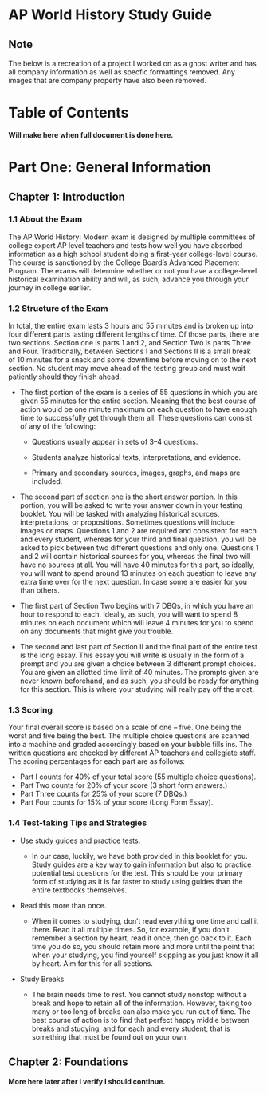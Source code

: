 # AP World History Study Guide

## Note 

The below is a recreation of a project I worked on as a ghost writer and has all company information as well as specfic formattings removed. Any images that are company property have also been removed. 

# Table of Contents

**Will make here when full document is done here.** 

# Part One: General Information

## Chapter 1: Introduction

### 1.1 About the Exam

The AP World History: Modern exam is designed by multiple committees of college expert AP level teachers and tests how well you have absorbed information as a high school student doing a first-year college-level course. The course is sanctioned by the College Board’s Advanced Placement Program. The exams will determine whether or not you have a college-level historical examination ability and will, as such, advance you through your journey in college earlier. 

### 1.2 Structure of the Exam

In total, the entire exam lasts 3 hours and 55 minutes and is broken up into four different parts lasting different lengths of time. Of those parts, there are two sections. Section one is parts 1 and 2, and Section Two is parts Three and Four. Traditionally, between Sections I and Sections II is a small break of 10 minutes for a snack and some downtime before moving on to the next section. No student may move ahead of the testing group and must wait patiently should they finish ahead. 

- The first portion of the exam is a series of 55 questions in which you are given 55 minutes for the entire section. Meaning that the best course of action would be one minute maximum on each question to have enough time to successfully get through them all. These questions can consist of any of the following:

  * Questions usually appear in sets of 3–4 questions.
    
  * Students analyze historical texts, interpretations, and evidence.
    
  * Primary and secondary sources, images, graphs, and maps are included.

- The second part of section one is the short answer portion. In this portion, you will be asked to write your answer down in your testing booklet. You will be tasked with analyzing historical sources, interpretations, or propositions. Sometimes questions will include images or maps. Questions 1 and 2 are required and consistent for each and every student, whereas for your third and final question, you will be asked to pick between two different questions and only one. Questions 1 and 2 will contain historical sources for you, whereas the final two will have no sources at all. You will have 40 minutes for this part, so ideally, you will want to spend around 13 minutes on each question to leave any extra time over for the next question. In case some are easier for you than others.

- The first part of Section Two begins with 7 DBQs, in which you have an hour to respond to each. Ideally, as such, you will want to spend 8 minutes on each document which will leave 4 minutes for you to spend on any documents that might give you trouble.

- The second and last part of Section II and the final part of the entire test is the long essay. This essay you will write is usually in the form of a prompt and you are given a choice between 3 different prompt choices. You are given an allotted time limit of 40 minutes. The prompts given are never known beforehand, and as such, you should be ready for anything for this section. This is where your studying will really pay off the most.

### 1.3 Scoring
Your final overall score is based on a scale of one – five. One being the worst and five being the best. The multiple choice questions are scanned into a machine and graded accordingly based on your bubble fills ins. The written questions are checked by different AP teachers and collegiate staff. The scoring percentages for each part are as follows: 
- Part I counts for 40% of your total score (55 multiple choice questions).
- Part Two counts for 20% of your score (3 short form answers.)
- Part Three counts for 25% of your score (7 DBQs.)
- Part Four counts for 15% of your score (Long Form Essay).

### 1.4 Test-taking Tips and Strategies
- Use study guides and practice tests. 
  * In our case, luckily, we have both provided in this booklet for you. Study guides are a key way to gain information but also to practice potential test questions for the test. This should be your primary form of studying as it is far faster to study using guides than the entire textbooks themselves. 


- Read this more than once. 
  * When it comes to studying, don’t read everything one time and call it there. Read it all multiple times. So, for example, if you don’t remember a section by heart, read it once, then go back to it. Each time you do so, you should retain more and more until the point that when your studying, you find yourself skipping as you just know it all by heart. Aim for this for all sections. 

- Study Breaks
  * The brain needs time to rest. You cannot study nonstop without a break and hope to retain all of the information. However, taking too many or too long of breaks can also make you run out of time. The best course of action is to find that perfect happy middle between breaks and studying, and for each and every student, that is something that must be found out on your own. 

## Chapter 2: Foundations

**More here later after I verify I should continue.** 

